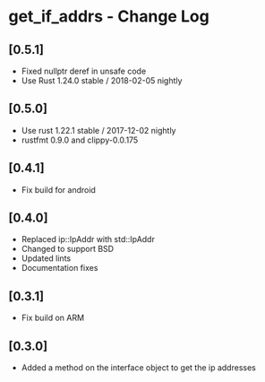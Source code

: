 # get_if_addrs - Change Log

## [0.5.1]
- Fixed nullptr deref in unsafe code
- Use Rust 1.24.0 stable / 2018-02-05 nightly

## [0.5.0]
- Use rust 1.22.1 stable / 2017-12-02 nightly
- rustfmt 0.9.0 and clippy-0.0.175

## [0.4.1]
- Fix build for android

## [0.4.0]
- Replaced ip::IpAddr with std::IpAddr
- Changed to support BSD
- Updated lints
- Documentation fixes

## [0.3.1]
- Fix build on ARM

## [0.3.0]
- Added a method on the interface object to get the ip addresses
